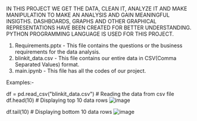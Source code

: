 IN THIS PROJECT WE GET THE DATA, CLEAN IT, ANALYZE IT AND MAKE MANIPULATION TO MAKE AN ANALYSIS AND GAIN MEANINGFUL INSIGTHS. DASHBOARDS, GRAPHS AND OTHER GRAPHICAL REPRESENTATIONS HAVE BEEN CREATED FOR BETTER UNDERSTANDING. PYTHON PROGRAMMING LANGUAGE IS USED FOR THIS PROJECT.

1. Requirements.pptx - This file contains the questions or the business requirements for the data analysis.
2. blinkit_data.csv - This file contains our entire data in CSV(Comma Separated Values) format.
3. main.ipynb - This file has all the codes of our project.

Examples:-

df = pd.read_csv("blinkit_data.csv")  # Reading the data from csv file
df.head(10)  # Displaying top 10 data rows
![image](https://github.com/user-attachments/assets/82f51dcd-2d19-4964-8971-a103539fe42d)

df.tail(10)  # Displaying bottom 10 data rows
![image](https://github.com/user-attachments/assets/25dff93d-6f85-4565-80c7-ac8e32a5defa)

